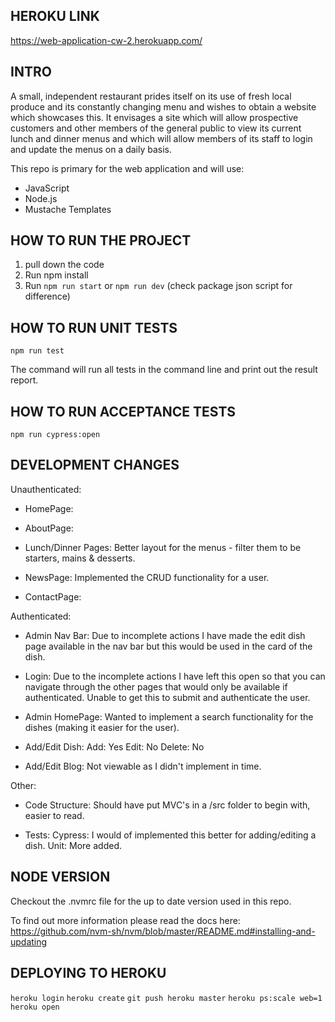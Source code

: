 ## HEROKU LINK
https://web-application-cw-2.herokuapp.com/


## INTRO

A small, independent restaurant prides itself on its use of fresh local produce and its constantly changing menu and wishes to obtain a website which showcases this. It envisages a site which will allow prospective customers and other members of the general public to view its current lunch and dinner menus and which will allow members of its staff to login and update the menus on a daily basis. 

This repo is primary for the web application and will use:

- JavaScript
- Node.js
- Mustache Templates

## HOW TO RUN THE PROJECT

1. pull down the code
2. Run npm install
3. Run `npm run start` or `npm run dev` (check package json script for difference)

## HOW TO RUN UNIT TESTS

`npm run test`

The command will run all tests in the command line and print out the result report.

## HOW TO RUN ACCEPTANCE TESTS

`npm run cypress:open`

## DEVELOPMENT CHANGES

Unauthenticated:

- HomePage:
- AboutPage:

- Lunch/Dinner Pages:
Better layout for the menus - filter them to be starters, mains & desserts.

- NewsPage: 
Implemented the CRUD functionality for a user.

- ContactPage:

Authenticated:

- Admin Nav Bar:
Due to incomplete actions I have made the edit dish page available in the nav bar but this would be used in the card of the dish.

- Login:
Due to the incomplete actions I have left this open so that you can navigate through the other pages that would only be available if authenticated. Unable to get this to submit and authenticate the user.

- Admin HomePage:
Wanted to implement a search functionality for the dishes (making it easier for the user).

- Add/Edit Dish:
Add: Yes
Edit: No
Delete: No

- Add/Edit Blog:
Not viewable as I didn't implement in time.

Other:

- Code Structure:
Should have put MVC's in a /src folder to begin with, easier to read.

- Tests:
Cypress: I would of implemented this better for adding/editing a dish.
Unit: More added.

## NODE VERSION
Checkout the .nvmrc file for the up to date version used in this repo.

To find out more information please read the docs here:
https://github.com/nvm-sh/nvm/blob/master/README.md#installing-and-updating 


## DEPLOYING TO HEROKU

`heroku login`
`heroku create`
`git push heroku master`
`heroku ps:scale web=1`
`heroku open`
